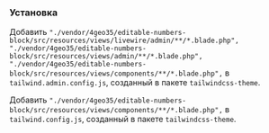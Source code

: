 ### Установка

Добавить `"./vendor/4geo35/editable-numbers-block/src/resources/views/livewire/admin/**/*.blade.php",
        "./vendor/4geo35/editable-numbers-block/src/resources/views/admin/**/*.blade.php",
        "./vendor/4geo35/editable-numbers-block/src/resources/views/components/**/*.blade.php",` в `tailwind.admin.config.js`, созданный в пакете `tailwindcss-theme`.

Добавить `"./vendor/4geo35/editable-numbers-block/src/resources/views/components/**/*.blade.php",` в `tailwind.config.js`, созданный в пакете `tailwindcss-theme`.

